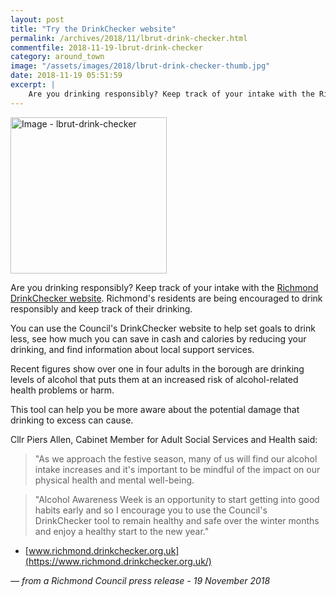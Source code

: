 ```yaml
---
layout: post
title: "Try the DrinkChecker website"
permalink: /archives/2018/11/lbrut-drink-checker.html
commentfile: 2018-11-19-lbrut-drink-checker
category: around_town
image: "/assets/images/2018/lbrut-drink-checker-thumb.jpg"
date: 2018-11-19 05:51:59
excerpt: |
    Are you drinking responsibly? Keep track of your intake with the Richmond DrinkChecker website. Richmond’s residents are being encouraged to drink responsibly and keep track of their drinking.
---
```


<a href="/assets/images/2018/lbrut-drink-checker.jpg" title="Click for a larger image"><img src="/assets/images/2018/lbrut-drink-checker-thumb.jpg" width="250" alt="Image - lbrut-drink-checker"  class="photo right"/></a>

Are you drinking responsibly? Keep track of your intake with the [Richmond DrinkChecker website](https://www.richmond.drinkchecker.org.uk/). Richmond's residents are being encouraged to drink responsibly and keep track of their drinking.

You can use the Council's DrinkChecker website to help set goals to drink less, see how much you can save in cash and calories by reducing your drinking, and find information about local support services.

Recent figures show over one in four adults in the borough are drinking levels of alcohol that puts them at an increased risk of alcohol-related health problems or harm.

This tool can help you be more aware about the potential damage that drinking to excess can cause.

Cllr Piers Allen, Cabinet Member for Adult Social Services and Health said:

> "As we approach the festive season, many of us will find our alcohol intake increases and it's important to be mindful of the impact on our physical health and mental well-being.


> "Alcohol Awareness Week is an opportunity to start getting into good habits early and so I encourage you to use the Council's DrinkChecker tool to remain healthy and safe over the winter months and enjoy a healthy start to the new year."

* [www.richmond.drinkchecker.org.uk](https://www.richmond.drinkchecker.org.uk/)

<cite>&mdash; from a Richmond Council press release - 19 November 2018</cite>
